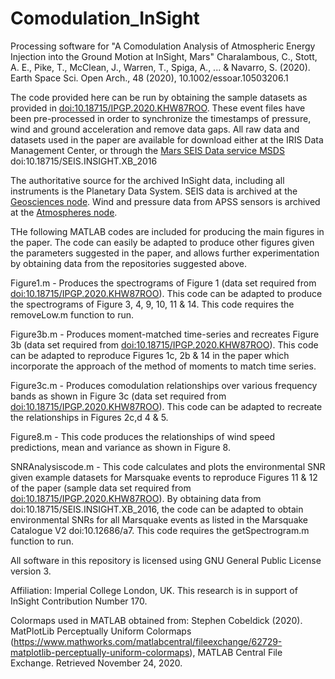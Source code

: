 # Comodulation_InSight

Processing software for "A Comodulation Analysis of Atmospheric Energy Injection into the Ground Motion at InSight, Mars" Charalambous, C., Stott, A. E., Pike, T., McClean, J., Warren, T., Spiga, A., ... & Navarro, S. (2020).  Earth Space Sci. Open Arch., 48 (2020), 10.1002/essoar.10503206.1

The code provided here can be run by obtaining the sample datasets as provided in [doi:10.18715/IPGP.2020.KHW87ROO](https://doi.org/10.18715/IPGP.2020.KHW87ROO). These event files have been pre-processed in order to synchronize the timestamps of pressure, wind and ground acceleration and remove data gaps. All raw data and datasets used in the paper are available for download either at the IRIS Data Management Center, or through the [Mars SEIS Data service MSDS](https://www.seis-insight.eu/en/science/science-summary "SEIS InSight Homepage") doi:10.18715/SEIS.INSIGHT.XB_2016

The authoritative source for the archived InSight data, including all instruments is the Planetary Data System. SEIS data is archived at the [Geosciences node](https://pds-geosciences.wustl.edu/missions/insight/index.htm). Wind and pressure data from APSS sensors is archived at the [Atmospheres node](https://atmos.nmsu.edu/data_and_services/atmospheres_data/INSIGHT/insight.html).

THe following MATLAB codes are included for producing the main figures in the paper. The code can easily be adapted to produce other figures given the parameters suggested in the paper, and allows further experimentation by obtaining data from the repositories suggested above.

Figure1.m - Produces the spectrograms of Figure 1 (data set required from [doi:10.18715/IPGP.2020.KHW87ROO](https://doi.org/10.18715/IPGP.2020.KHW87ROO)). This code can be adapted to produce the spectrograms of Figure 3, 4, 9, 10, 11 & 14. This code requires the removeLow.m function to run.

Figure3b.m - Produces moment-matched time-series and recreates Figure 3b (data set required from [doi:10.18715/IPGP.2020.KHW87ROO](https://doi.org/10.18715/IPGP.2020.KHW87ROO)). This code can be adapted to reproduce Figures 1c, 2b & 14 in the paper which incorporate the approach of the method of moments to match time series.

Figure3c.m - Produces comodulation relationships over various frequency bands as shown in Figure 3c (data set required from [doi:10.18715/IPGP.2020.KHW87ROO](https://doi.org/10.18715/IPGP.2020.KHW87ROO)). This code can be adapted to recreate the relationships in Figures 2c,d 4 & 5.

Figure8.m - This code produces the relationships of wind speed predictions, mean and variance as shown in Figure 8.

SNRAnalysiscode.m - This code calculates and plots the environmental SNR given example datasets for Marsquake events to reproduce Figures 11 & 12 of the paper (sample data set required from [doi:10.18715/IPGP.2020.KHW87ROO](https://doi.org/10.18715/IPGP.2020.KHW87ROO)). By obtaining data from doi:10.18715/SEIS.INSIGHT.XB_2016, the code can be adapted to obtain environmental SNRs for all Marsquake events as listed in the Marsquake Catalogue V2 doi:10.12686/a7. This code requires the getSpectrogram.m function to run.

All software in this repository is licensed using GNU General Public License version 3.

Affiliation: Imperial College London, UK. This research is in support of InSight Contribution Number 170.

Colormaps used in MATLAB obtained from: Stephen Cobeldick (2020). MatPlotLib Perceptually Uniform Colormaps (https://www.mathworks.com/matlabcentral/fileexchange/62729-matplotlib-perceptually-uniform-colormaps), MATLAB Central File Exchange. Retrieved November 24, 2020.
